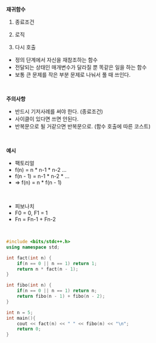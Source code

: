 **재귀함수**

1. 종료조건

2. 로직

3. 다시 호출

* 정의 단계에서 자신을 재참조하는 함수
* 전달되는 상태인 매개변수가 달라질 뿐 똑같은 일을 하는 함수
* 보통 큰 문제를 작은 부분 문제로 나눠서 풀 때 쓰인다.

<br>

**주의사항**

* 반드시 기저사례를 써야 한다. (종료조건)
* 사이클이 있다면 쓰면 안된다.
* 반복문으로 될 거같으면 반복문으로. (함수 호출에 따른 코스트)

<br>

**예시**

* 팩토리얼
* f(n) = n * n-1 * n-2 ...
* f(n - 1) = n-1 * n-2 * ...
* => f(n) = n * f(n - 1)

<br>

* 피보나치
* F0 = 0, F1 = 1
* Fn = Fn-1 + Fn-2

<br>

```cpp
#include <bits/stdc++.h>
using namespace std;

int fact(int n) {
    if(n == 0 || n == 1) return 1;
    return n * fact(n - 1);
}

int fibo(int n) {
    if(n == 0 || n == 1) return n;
    return fibo(n - 1) + fibo(n - 2);
}

int n = 5;
int main(){
    cout << fact(n) << " " << fibo(n) << "\n";
    return 0;
}
```

